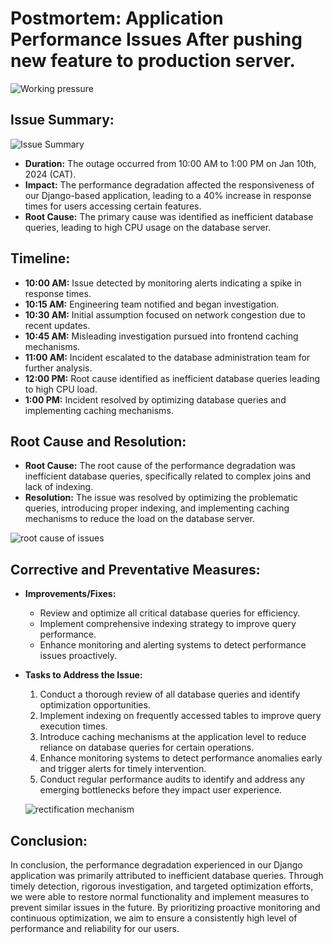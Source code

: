 # Postmortem: Application Performance Issues After pushing new feature to production server.

![Working pressure](https://pbs.twimg.com/media/GNZ6OcHWUAAQ__r?format=jpg&name=medium)

## Issue Summary:

![Issue Summary](https://pbs.twimg.com/media/GNZ6OeFWYAAoXyY?format=jpg&name=medium)

- **Duration:** The outage occurred from 10:00 AM to 1:00 PM on Jan 10th, 2024 (CAT).
- **Impact:** The performance degradation affected the responsiveness of our Django-based application, leading to a 40% increase in response times for users accessing certain features.
- **Root Cause:** The primary cause was identified as inefficient database queries, leading to high CPU usage on the database server.



## Timeline:
- **10:00 AM:** Issue detected by monitoring alerts indicating a spike in response times.
- **10:15 AM:** Engineering team notified and began investigation.
- **10:30 AM:** Initial assumption focused on network congestion due to recent updates.
- **10:45 AM:** Misleading investigation pursued into frontend caching mechanisms.
- **11:00 AM:** Incident escalated to the database administration team for further analysis.
- **12:00 PM:** Root cause identified as inefficient database queries leading to high CPU load.
- **1:00 PM:** Incident resolved by optimizing database queries and implementing caching mechanisms.

## Root Cause and Resolution:
- **Root Cause:** The root cause of the performance degradation was inefficient database queries, specifically related to complex joins and lack of indexing.
- **Resolution:** The issue was resolved by optimizing the problematic queries, introducing proper indexing, and implementing caching mechanisms to reduce the load on the database server.

![root cause of issues](https://pbs.twimg.com/media/GNZ-qrBXcAIBBoI?format=png&name=large)

## Corrective and Preventative Measures:
- **Improvements/Fixes:**
  - Review and optimize all critical database queries for efficiency.
  - Implement comprehensive indexing strategy to improve query performance.
  - Enhance monitoring and alerting systems to detect performance issues proactively.
- **Tasks to Address the Issue:**
  1. Conduct a thorough review of all database queries and identify optimization opportunities.
  2. Implement indexing on frequently accessed tables to improve query execution times.
  3. Introduce caching mechanisms at the application level to reduce reliance on database queries for certain operations.
  4. Enhance monitoring systems to detect performance anomalies early and trigger alerts for timely intervention.
  5. Conduct regular performance audits to identify and address any emerging bottlenecks before they impact user experience.

  ![rectification mechanism](https://pbs.twimg.com/media/GNZ-qrDXwAA_OzH?format=png&name=large)


## Conclusion:
In conclusion, the performance degradation experienced in our Django application was primarily attributed to inefficient database queries. Through timely detection, rigorous investigation, and targeted optimization efforts, we were able to restore normal functionality and implement measures to prevent similar issues in the future. By prioritizing proactive monitoring and continuous optimization, we aim to ensure a consistently high level of performance and reliability for our users.

